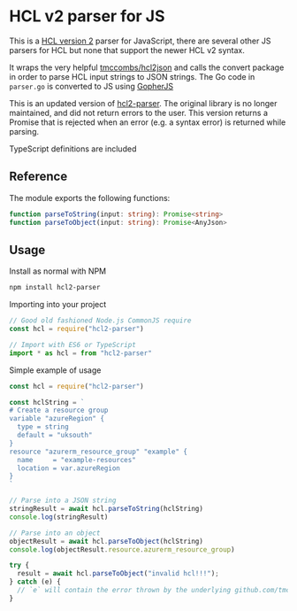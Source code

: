 # HCL v2 parser for JS

This is a [HCL version 2](https://pkg.go.dev/github.com/hashicorp/hcl/v2#readme-changes-in-2-0) parser for JavaScript, there are several other JS parsers for HCL but none that support the newer HCL v2 syntax.

It wraps the very helpful [tmccombs/hcl2json](https://github.com/tmccombs/hcl2json) and calls the convert package in order to parse HCL input strings to JSON strings. The Go code in `parser.go` is converted to JS using [GopherJS](https://github.com/gopherjs/gopherjs)

This is an updated version of [hcl2-parser](https://www.npmjs.com/package/hcl2-parser). The original library is no longer maintained, and did not return errors to the user. This version returns a Promise that is rejected when an error (e.g. a syntax error) is returned while parsing.

TypeScript definitions are included

## Reference

The module exports the following functions:

```ts
function parseToString(input: string): Promise<string>
function parseToObject(input: string): Promise<AnyJson>
```

## Usage

Install as normal with NPM

```bash
npm install hcl2-parser
```

Importing into your project

```ts
// Good old fashioned Node.js CommonJS require
const hcl = require("hcl2-parser")

// Import with ES6 or TypeScript
import * as hcl = from "hcl2-parser"
```

Simple example of usage

```js
const hcl = require("hcl2-parser")

const hclString = `
# Create a resource group
variable "azureRegion" {
  type = string
  default = "uksouth"
}
resource "azurerm_resource_group" "example" {
  name     = "example-resources"
  location = var.azureRegion
}
`

// Parse into a JSON string
stringResult = await hcl.parseToString(hclString)
console.log(stringResult)

// Parse into an object
objectResult = await hcl.parseToObject(hclString)
console.log(objectResult.resource.azurerm_resource_group)

try {
  result = await hcl.parseToObject("invalid hcl!!!");
} catch (e) {
  // `e` will contain the error thrown by the underlying github.com/tmccombs/hcl2json library.
}
```
